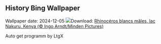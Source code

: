 ## History Bing Wallpaper
Wallpaper date: 2024-12-05
![](https://www.bing.com/th?id=OHR.RhinosKenya_FR-CA8302013290_UHD.jpg&w=1000)Download: [Rhinocéros blancs mâles, lac Nakuru, Kenya (© Ingo Arndt/Minden Pictures)](https://www.bing.com/th?id=OHR.RhinosKenya_FR-CA8302013290_UHD.jpg)

Auto get programm by LtgX
